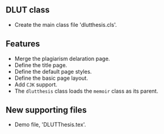 ## DLUT class

- Create the main class file 'dlutthesis.cls'.

## Features

- Merge the plagiarism delaration page.
- Define the title page.
- Define the default page styles.
- Define the basic page layout.
- Add `CJK` support.
- The `dlutthesis` class loads the `memoir` class as its parent.

## New supporting files

- Demo file, 'DLUTThesis.tex'.
